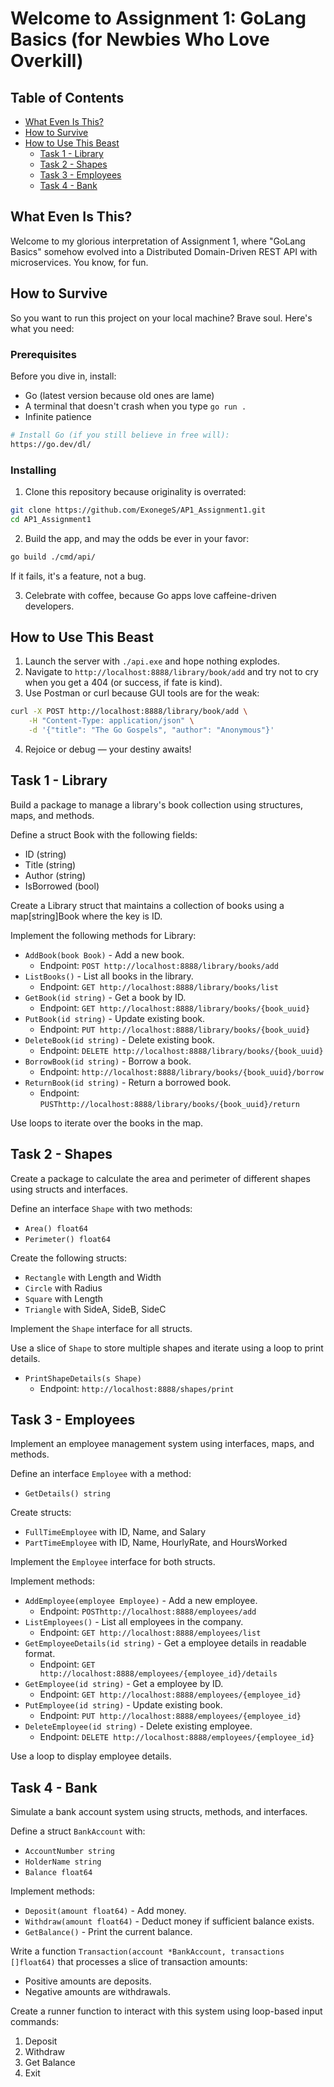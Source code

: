 # Welcome to Assignment 1: GoLang Basics (for Newbies Who Love Overkill)

## Table of Contents

- [What Even Is This?](#about)
- [How to Survive](#getting_started)
- [How to Use This Beast](#usage)
  - [Task 1 - Library](#task_1)
  - [Task 2 - Shapes](#task_2)
  - [Task 3 - Employees](#task_3)
  - [Task 4 - Bank](#task_4)

## What Even Is This? <a name="about"></a>

Welcome to my glorious interpretation of Assignment 1, where "GoLang Basics" somehow evolved into a Distributed Domain-Driven REST API with microservices. You know, for fun.

## How to Survive <a name="getting_started"></a>

So you want to run this project on your local machine? Brave soul. Here's what you need:

### Prerequisites

Before you dive in, install:

- Go (latest version because old ones are lame)
- A terminal that doesn't crash when you type `go run .`
- Infinite patience

```bash
# Install Go (if you still believe in free will):
https://go.dev/dl/
```

### Installing

1. Clone this repository because originality is overrated:

```bash
git clone https://github.com/ExonegeS/AP1_Assignment1.git 
cd AP1_Assignment1
```

2. Build the app, and may the odds be ever in your favor:

```bash
go build ./cmd/api/
```

If it fails, it's a feature, not a bug.

3. Celebrate with coffee, because Go apps love caffeine-driven developers.

## How to Use This Beast <a name="usage"></a>

1. Launch the server with `./api.exe` and hope nothing explodes.
2. Navigate to `http://localhost:8888/library/book/add` and try not to cry when you get a 404 (or success, if fate is kind).
3. Use Postman or curl because GUI tools are for the weak:

```bash
curl -X POST http://localhost:8888/library/book/add \
    -H "Content-Type: application/json" \
    -d '{"title": "The Go Gospels", "author": "Anonymous"}'
```

4. Rejoice or debug — your destiny awaits!

## Task 1 - Library <a name="task_1"></a>

Build a package to manage a library's book collection using structures, maps, and methods.

Define a struct Book with the following fields:

- ID (string)
- Title (string)
- Author (string)
- IsBorrowed (bool)

Create a Library struct that maintains a collection of books using a map[string]Book where the key is ID.

Implement the following methods for Library:

- `AddBook(book Book)` - Add a new book.
  - Endpoint: `POST http://localhost:8888/library/books/add`
- `ListBooks()` - List all books in the library.
  - Endpoint: `GET http://localhost:8888/library/books/list`
- `GetBook(id string)` - Get a book by ID.
  - Endpoint: `GET http://localhost:8888/library/books/{book_uuid}`
- `PutBook(id string)` - Update existing book.
  - Endpoint: `PUT http://localhost:8888/library/books/{book_uuid}`
- `DeleteBook(id string)` - Delete existing book.
  - Endpoint: `DELETE http://localhost:8888/library/books/{book_uuid}`
- `BorrowBook(id string)` - Borrow a book.
  - Endpoint: `http://localhost:8888/library/books/{book_uuid}/borrow`
- `ReturnBook(id string)` - Return a borrowed book.
  - Endpoint: `PUSThttp://localhost:8888/library/books/{book_uuid}/return`

Use loops to iterate over the books in the map.

## Task 2 - Shapes <a name="task_2"></a>

Create a package to calculate the area and perimeter of different shapes using structs and interfaces.

Define an interface `Shape` with two methods:

- `Area() float64`
- `Perimeter() float64`

Create the following structs:

- `Rectangle` with Length and Width
- `Circle` with Radius
- `Square` with Length
- `Triangle` with SideA, SideB, SideC

Implement the `Shape` interface for all structs.

Use a slice of `Shape` to store multiple shapes and iterate using a loop to print details.

- `PrintShapeDetails(s Shape)`
  - Endpoint: `http://localhost:8888/shapes/print`
  
## Task 3 - Employees <a name="task_3"></a>

Implement an employee management system using interfaces, maps, and methods.

Define an interface `Employee` with a method:

- `GetDetails() string`

Create structs:

- `FullTimeEmployee` with ID, Name, and Salary
- `PartTimeEmployee` with ID, Name, HourlyRate, and HoursWorked

Implement the `Employee` interface for both structs.

Implement methods:
- `AddEmployee(employee Employee)` - Add a new employee.
  - Endpoint: `POSThttp://localhost:8888/employees/add`
- `ListEmployees()` - List all employees in the company.
  - Endpoint: `GET http://localhost:8888/employees/list`
- `GetEmployeeDetails(id string)` - Get a employee details in readable format.
  - Endpoint: `GET http://localhost:8888/employees/{employee_id}/details`
- `GetEmployee(id string)` - Get a employee by ID.
  - Endpoint: `GET http://localhost:8888/employees/{employee_id}`
- `PutEmployee(id string)` - Update existing book.
  - Endpoint: `PUT http://localhost:8888/employees/{employee_id}`
- `DeleteEmployee(id string)` - Delete existing employee.
  - Endpoint: `DELETE http://localhost:8888/employees/{employee_id}`


Use a loop to display employee details.

## Task 4 - Bank <a name="task_4"></a>

Simulate a bank account system using structs, methods, and interfaces.

Define a struct `BankAccount` with:

- `AccountNumber string`
- `HolderName string`
- `Balance float64`

Implement methods:

- `Deposit(amount float64)` - Add money.
- `Withdraw(amount float64)` - Deduct money if sufficient balance exists.
- `GetBalance()` - Print the current balance.

Write a function `Transaction(account *BankAccount, transactions []float64)` that processes a slice of transaction amounts:

- Positive amounts are deposits.
- Negative amounts are withdrawals.

Create a runner function to interact with this system using loop-based input commands:

1. Deposit
2. Withdraw
3. Get Balance
4. Exit

